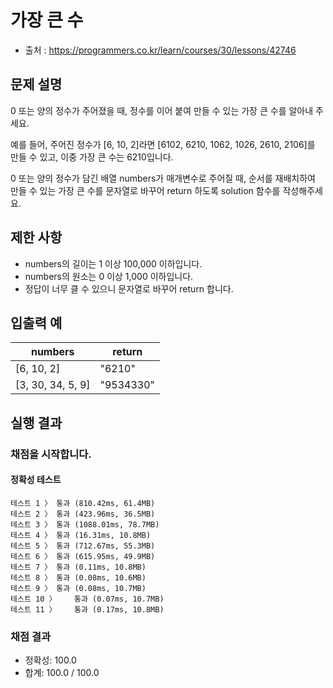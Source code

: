 # 가장 큰 수
* 출처 : https://programmers.co.kr/learn/courses/30/lessons/42746
## 문제 설명
0 또는 양의 정수가 주어졌을 때, 정수를 이어 붙여 만들 수 있는 가장 큰 수를 알아내 주세요.

예를 들어, 주어진 정수가 [6, 10, 2]라면 [6102, 6210, 1062, 1026, 2610, 2106]를 만들 수 있고, 이중 가장 큰 수는 6210입니다.

0 또는 양의 정수가 담긴 배열 numbers가 매개변수로 주어질 때, 순서를 재배치하여 만들 수 있는 가장 큰 수를 문자열로 바꾸어 return 하도록 solution 함수를 작성해주세요.

## 제한 사항
* numbers의 길이는 1 이상 100,000 이하입니다.
* numbers의 원소는 0 이상 1,000 이하입니다.
* 정답이 너무 클 수 있으니 문자열로 바꾸어 return 합니다.

## 입출력 예
| numbers | return |
| --- | --- |
| [6, 10, 2] | "6210" |
| [3, 30, 34, 5, 9] | "9534330" |


## 실행 결과
### 채점을 시작합니다.
#### 정확성  테스트
```
테스트 1 〉	통과 (810.42ms, 61.4MB)
테스트 2 〉	통과 (423.96ms, 36.5MB)
테스트 3 〉	통과 (1088.01ms, 78.7MB)
테스트 4 〉	통과 (16.31ms, 10.8MB)
테스트 5 〉	통과 (712.67ms, 55.3MB)
테스트 6 〉	통과 (615.95ms, 49.9MB)
테스트 7 〉	통과 (0.11ms, 10.8MB)
테스트 8 〉	통과 (0.08ms, 10.6MB)
테스트 9 〉	통과 (0.08ms, 10.7MB)
테스트 10 〉	통과 (0.07ms, 10.7MB)
테스트 11 〉	통과 (0.17ms, 10.8MB)
```
### 채점 결과
* 정확성: 100.0
* 합계: 100.0 / 100.0